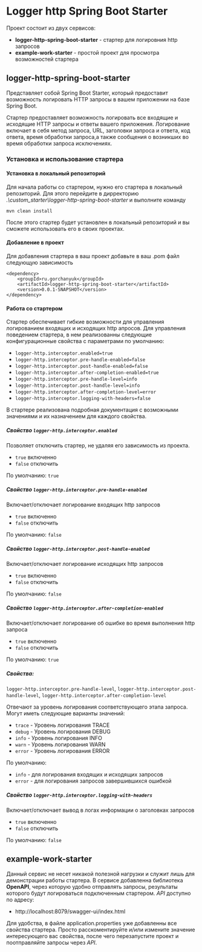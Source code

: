 # Logger http Spring Boot Starter

Проект состоит из двух сервисов:
- **logger-http-spring-boot-starter** - стартер для логировния http запросов
- **example-work-starter** - простой проект для просмотра возможностей стартера


## **logger-http-spring-boot-starter** 
Представляет собой Spring Boot Starter, который предоставит возможность логировать 
HTTP запросы в вашем приложении 
на базе Spring Boot.

Стартер предоставляет возможность логировать все входящие и исходящие HTTP запросы и 
ответы вашего приложения. Логирование включает в себя метод запроса, URL, 
заголовки запроса и ответа, код ответа, время обработки запроса,а также сообщения о 
возникших во время обработки запроса исключениях.

### Установка и использование стартера
#### Установка в локальный репозиторий
Для начала работы со стартером, нужно его стартера в локальный репозиторий.
Для этого перейдите в дирректорию *.\custom_starter\logger-http-spring-boot-starter*
и выполните команду

`mvn clean install`

После этого стартер будет установлен в локальный репозиторий и вы сможете использовать
его в своих проектах.
#### Добавление в проект
Для добавления стартера в ваш проект добавьте в ваш .pom файл следующую зависимость

<pre><code>&lt;dependency&gt;
    &lt;groupId&gt;ru.gorchanyuk&lt;/groupId&gt;
    &lt;artifactId&gt;logger-http-spring-boot-starter&lt;/artifactId&gt;
    &lt;version&gt;0.0.1-SNAPSHOT&lt;/version&gt;
&lt;/dependency&gt;</code></pre>

#### Работа со стартером
Стартер обеспечивает гибкие возможности для управления логированием входящих и исходящих
http апросов. Для управления поведением стартера, в нем реализованны следующие 
конфигурационные свойства с параметрами по умолчанию:
- `logger-http.interceptor.enabled=true`
- `logger-http.interceptor.pre-handle-enabled=false`
- `logger-http.interceptor.post-handle-enabled=false`
- `logger-http.interceptor.after-completion-enabled=true`
- `logger-http.interceptor.pre-handle-level=info`
- `logger-http.interceptor.post-handle-level=info`
- `logger-http.interceptor.after-completion-level=error`
- `logger-http.interceptor.logging-with-headers=false`

В стартере реализована подробная документация с возможными значениями и их назначением
для каждого свойства.
##### Свойство `logger-http.interceptor.enabled`
Позволяет отключить стартер, не удаляя его зависимость из проекта.
- `true` включенно
- `false` отключить

По умолчанию: `true`
##### Свойство `logger-http.interceptor.pre-handle-enabled`
Включает/отключает логирование входящих http запросов
- `true` включенно
- `false` отключить

По умолчанию: `false`
##### Свойство `logger-http.interceptor.post-handle-enabled`
Включает/отключает логирование исходящих http запросов
- `true` включенно
- `false` отключить

По умолчанию: `false`
##### Свойство `logger-http.interceptor.after-completion-enabled`
Включает/отключает логирование об ошибке во время выполнения http запроса
- `true` включенно
- `false` отключить

По умолчанию: `true`
##### Свойства:  
`logger-http.interceptor.pre-handle-level`, 
`logger-http.interceptor.post-handle-level`, 
`logger-http.interceptor.after-completion-level`

Отвечают за уровень логирования соответствующего этапа запроса. 
Могут иметь следующие варианты значений:
- `trace` - Уровень логирования TRACE
- `debug` - Уровень логирования DEBUG
- `info` - Уровень логирования INFO
- `warn` - Уровень логирования WARN
- `error` - Уровень логирования ERROR

По умолчанию:
- `info` - для логирования входящих и исходящих запросов
- `error` - для логирования запросов завершившихся ошибкой

##### Свойство `logger-http.interceptor.logging-with-headers`
Включает/отключает вывод в логах информации о заголовках запросов
- `true` включенно
- `false` отключить

По умолчанию: `false`

## **example-work-starter**
Данный сервис не несет никакой полезной нагрузки и служит лишь для демонстрации 
работы стартера. В сервисе добавленна библиотека **OpenAPI**, через которую удобно
отправлять запросы, результаты которого будут логироваться подключенным стартером. 
*API* доступно по адресу: 
- http://localhost:8079/swagger-ui/index.html

Для удобства, в файле application.properties уже добавленны все свойства стартера. 
Просто расскоментируйте и/или измените значение интересующего вас свойства, после чего
перезапустите проект и поотправляйте запросы через *API*.
